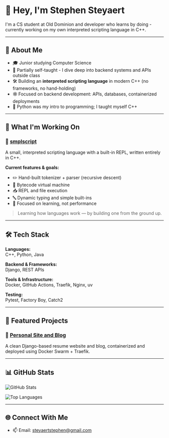 # 👋 Hey, I'm Stephen Steyaert

I'm a CS student at Old Dominion and developer who learns by doing - currently working on my own interpreted scripting language in C++.

---

## 🧠 About Me

- :mortar_board: Junior studying Computer Science  
- 🧱 Partially self-taught - I dive deep into backend systems and APIs outside class  
- 🛠 Building an **interpreted scripting language** in modern C++ (no frameworks, no hand-holding)  
- 🕸️ Focused on backend development: APIs, databases, containerized deployments  
- :snake: Python was my intro to programming; I taught myself C++  

---

## :test_tube: What I'm Working On

### :construction: [smplscript](https://github.com/Stephen-A-Steyaert/smplscript)

A small, interpreted scripting language with a built-in REPL, written entirely in C++.

**Current features & goals:**  
- :pencil2: Hand-built tokenizer + parser (recursive descent)  
- :repeat: Bytecode virtual machine  
- :inbox_tray: REPL and file execution  
- :abc: Dynamic typing and simple built-ins  
- :test_tube: Focused on learning, not performance  

> Learning how languages work — by building one from the ground up.

---

## 🛠 Tech Stack

**Languages:**  
C++, Python, Java

**Backend & Frameworks:**  
Django, REST APIs

**Tools & Infrastructure:**  
Docker, GitHub Actions, Traefik, Nginx, uv

**Testing:**  
Pytest, Factory Boy, Catch2

---

## :file_folder: Featured Projects

### :construction: [Personal Site and Blog](https://github.com/Stephen-A-Steyaert/personal-site)  
A clean Django-based resume website and blog, containerized and deployed using Docker Swarm + Traefik.  
<!-- 📎 Live at: [resume.helloworld.xyz](https://resume.helloworld.xyz) -->

---

## :bar_chart: GitHub Stats

![GitHub Stats](https://github-readme-stats.vercel.app/api?username=Stephen-A-Steyaert&show_icons=true&theme=radical)

![Top Languages](https://github-readme-stats.vercel.app/api/top-langs/?username=Stephen-A-Steyaert&layout=compact&theme=radical)

---

## :globe_with_meridians: Connect With Me

<!-- - 🧠 [Website](https://resume.helloworld.xyz) -->
<!-- - 💼 [LinkedIn](https://linkedin.com/in/stevesteyaert) -->
- :mailbox: Email: steyaertstephen@gmail.com
